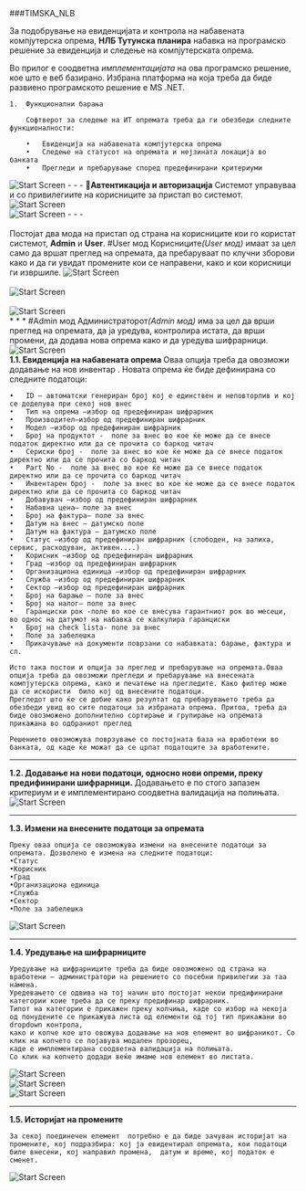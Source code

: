 ###TIMSKA_NLB


За подобрување на евиденцијата и контрола на набавената компјутерска опрема, <b>НЛБ Тутунска планира</b> набавка на програмско решение за евиденција и следење на компјутерската опрема. 

Во прилог е соодветна <i>имплементацијата</i> на ова програмско решение, кое што е веб базирано. 
Избрана платформа на која треба да биде развиено програмското решение е MS .NET. 

	1.	Функционални барања

      	Софтверот за следење на ИТ опремата треба да ги обезбеди следните функционалности:

        •	Евиденција на набавената компјутерска опрема
        •	Следење на статусот на опремата и нејзината локација во банката
        •	Прегледи и пребарување според предефинирани критериуми 

<img src="http://i.imgur.com/e1xzBd3.png" alt="Start Screen"/> 	
- - -
<b>Автентикација и авторизација</b>
      Системот управуваа и со привилегиите на корисниците за пристап во системот. 
<img src="http://i.imgur.com/JLKPezD.png" alt="Start Screen"/><br />

<img src="http://i.imgur.com/aSrFIfK.png" alt="Start Screen"/>
- - -
<br /><br />
Постојат два мода на пристап од страна на корисниците кои го користат системот, <b>Admin</b> и <b>User</b>.
#User мод
   Корисниците<i>(User мод)</i> имаат за цел само да вршат преглед на опремата, да пребаруваат по клучни зборови како и да ги увидат промените кои се направени, како и кои корисници ги извршиле.
<img src="http://i.imgur.com/CRy8tA9.png" alt="Start Screen"/><br />
<br/>
<img src="http://i.imgur.com/E1agBne.png" alt="Start Screen"/><br />
<br/>
<img src="http://i.imgur.com/YFhlgJi.png" alt="Start Screen"/><br />
* * *
#Admin мод
   Администраторот<i>(Admin мод)</i> има за цел да врши преглед на опремата, да ја уредува, контролира истата, да врши промени, да додава нова опрема како и да уредува шифрарници.
<br/>
<img src="http://i.imgur.com/uFnqyhV.png" alt="Start Screen"/><br />
<b>1.1.	Евиденција на набавената опрема</b>
	Оваа опција треба да овозможи додавање на нов инвентар . Новата опрема ќе биде дефинирана со следните податоци:

	•	ID – автоматски генериран број кој е единствен и неповторлив и кој се доделува при секој нов внес
	•	Тип на опрема –избор од предефиниран шифрарник 
	•	Производител–избор од предефиниран шифрарник
	•	Модел –избор од предефиниран шифрарник 
	•	Број на продуктот -  поле за внес во кое ќе може да се внесе податок директно или да се прочита со баркод читач  
	•	Сериски број -  поле за внес во кое ќе може да се внесе податок директно или да се прочита со баркод читач
	•	Part No -  поле за внес во кое ќе може да се внесе податок директно или да се прочита со баркод читач
	•	Инвентарен број -  поле за внес во кое ќе може да се внесе податок директно или да се прочита со баркод читач 
	•	Добавувач –избор од предефиниран шифрарник  
	•	Набавна цена– поле за внес
	•	Број на фактура– поле за внес
	•	Датум на внес – датумско поле 
	•	Датум на фактура – датумско поле
	•	Статус –избор од предефиниран шифрарник (слободен, на залиха, сервис, расходуван, активен....)
	•	Корисник –избор од предефиниран шифрарник  
	•	Град –избор од предефиниран шифрарник  
	•	Организациона единица –избор од предефиниран шифрарник  
	•	Служба –избор од предефиниран шифрарник  
	•	Сектор –избор од предефиниран шифрарник  
	•	Број на барање – поле за внес
	•	Број на налог– поле за внес 
	•	Гаранциски рок -поле во кое се внесува гарантниот рок во месеци, во однос на датумот на набавка се калкулира гаранциски 
	•	Број на check lista- поле за внес 
	•	Поле за забелешка 
	•	Прикачување на документи поврзани со набавката: барање, фактура и сл.

	Исто така постои и опција за преглед и пребарување на опремата.Оваа опција треба да овозможи прегледи и пребарување на внесената компјутерска опрема, како и печатење на прегледите. Како филтер може да се искористи  било кој од внесените податоци. 
	Прегледот што ќе се добие како резултат од пребарувањето треба да обезбеди увид во сите податоци за избраната опрема. Притоа, треба да биде овозможено дополнително сортирање и групирање на опремата прикажана во одбраниот преглед

	Решението овозможува поврзување со постојната база на вработени во банката, од каде ќе можат да се црпат податоците за вработените.

- - -

<b>1.2.	Додавање на нови податоци, односно нови опреми, преку предифинирани шифрарници.</b>
Додавањето е по стого запазен критериум и е имплементирано соодветна валидација на полињата.<br />
<img src="http://i.imgur.com/rFTKMmG.png" alt="Start Screen"/>
- - -

<b>1.3.	Измени на внесените податоци за опремата</b><br />
	
	Преку оваа опција се овозможува измени на внесените податоци за опремата. Дозволено е измена на следните податоци:
	•Статус
	•Корисник
	•Град
	•Организациона единица
	•Служба
	•Сектор
	•Поле за забелешка 

<img src="http://i.imgur.com/HOztEUV.png" alt="Start Screen"/><br />
- - -
<b>1.4.	Уредување на шифрарниците</b><br />

	Уредување на шифрарниците треба да биде овозможено од страна на вработени – администратори на решението со посебни привилегии за таа намена.
	Уредевањето се одвива на тој начин што постојат некои предифинирани категории коие треба да се преку предифинар шифрарник. 
	Типот на категории е прикажен преку копчиња, каде со избор на некоја од понудените се прикажува листа од елементи од тој тип прикажани во dropdown контрола, 
	како и копче кое што овожува додавање на нов елемент во шифраникот. Со клик на копчето се појавува модален прозорец, 
	каде е имплементирана соодветна валидација на полињата. 
	Со клик на копчето додади веќе имаме нов елемент во листата.


<img src="http://i.imgur.com/IIQBq5u.png" alt="Start Screen"/><br />
<img src="http://i.imgur.com/vMsRoOA.png" alt="Start Screen"/><br />
<img src="http://i.imgur.com/Dt7Dcu0.png" alt="Start Screen"/><br />

- - -
<b>1.5.	Историјат на промените</b><br />

	За секој поединечен елемент  потребно е да биде зачуван историјат на промените, кој подразбира: кој ја евидентирал опремата, кои податоци биле внесени, кој направил промена,  датум и време, кој податок е сменет.
<img src="http://i.imgur.com/PGTmE0u.png" alt="Start Screen"/><br />
